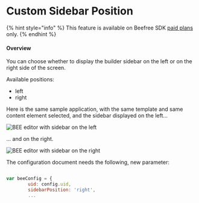 # Custom Sidebar Position

{% hint style="info" %}
This feature is available on Beefree SDK [paid plans](https://dam.beefree.io/pluginpricing) only.
{% endhint %}

#### Overview <a href="#overview" id="overview"></a>

You can choose whether to display the builder sidebar on the left or on the right side of the screen.

Available positions:

* left
* right

Here is the same sample application, with the same template and same content element selected, and the sidebar displayed on the left…

![BEE editor with sidebar on the left](https://docs.beefree.io/wp-content/uploads/2019/11/BEE-v3-sidebar-position-left.png)

… and on the right.

![BEE editor with sidebar on the right](https://docs.beefree.io/wp-content/uploads/2019/11/BEE-v3-sidebar-position-right.png)

The configuration document needs the following, new parameter:

```javascript

var beeConfig = {
        uid: config.uid,
        sidebarPosition: 'right',
        ...  

```
